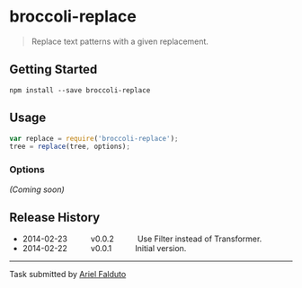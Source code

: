 # broccoli-replace

> Replace text patterns with a given replacement.



## Getting Started

```shell
npm install --save broccoli-replace
```

## Usage

```js
var replace = require('broccoli-replace');
tree = replace(tree, options);
```

### Options

_(Coming soon)_


## Release History

 * 2014-02-23   v0.0.2   Use Filter instead of Transformer.
 * 2014-02-22   v0.0.1   Initial version.

---

Task submitted by [Ariel Falduto](http://outa.im/)
